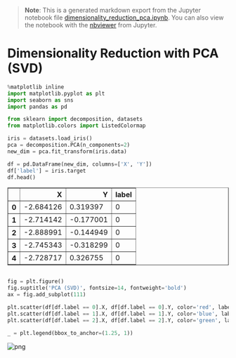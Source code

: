 >**Note**: This is a generated markdown export from the Jupyter notebook file [dimensionality_reduction_pca.ipynb](dimensionality_reduction_pca.ipynb).
>You can also view the notebook with the [nbviewer](https://nbviewer.jupyter.org/github/rueedlinger/machine-learning-snippets/blob/master/notebooks/unsupervised/dimensionality_reduction/pca/dimensionality_reduction_pca.ipynb) from Jupyter. 

# Dimensionality Reduction with PCA (SVD)


```python
%matplotlib inline
import matplotlib.pyplot as plt
import seaborn as sns
import pandas as pd

from sklearn import decomposition, datasets
from matplotlib.colors import ListedColormap


```


```python
iris = datasets.load_iris()
pca = decomposition.PCA(n_components=2)
new_dim = pca.fit_transform(iris.data)
```


```python
df = pd.DataFrame(new_dim, columns=['X', 'Y'])
df['label'] = iris.target
df.head()
```




<div>
<table border="1" class="dataframe">
  <thead>
    <tr style="text-align: right;">
      <th></th>
      <th>X</th>
      <th>Y</th>
      <th>label</th>
    </tr>
  </thead>
  <tbody>
    <tr>
      <th>0</th>
      <td>-2.684126</td>
      <td>0.319397</td>
      <td>0</td>
    </tr>
    <tr>
      <th>1</th>
      <td>-2.714142</td>
      <td>-0.177001</td>
      <td>0</td>
    </tr>
    <tr>
      <th>2</th>
      <td>-2.888991</td>
      <td>-0.144949</td>
      <td>0</td>
    </tr>
    <tr>
      <th>3</th>
      <td>-2.745343</td>
      <td>-0.318299</td>
      <td>0</td>
    </tr>
    <tr>
      <th>4</th>
      <td>-2.728717</td>
      <td>0.326755</td>
      <td>0</td>
    </tr>
  </tbody>
</table>
</div>




```python

fig = plt.figure()
fig.suptitle('PCA (SVD)', fontsize=14, fontweight='bold')
ax = fig.add_subplot(111)

plt.scatter(df[df.label == 0].X, df[df.label == 0].Y, color='red', label=iris.target_names[0])
plt.scatter(df[df.label == 1].X, df[df.label == 1].Y, color='blue', label=iris.target_names[1])
plt.scatter(df[df.label == 2].X, df[df.label == 2].Y, color='green', label=iris.target_names[2])

_ = plt.legend(bbox_to_anchor=(1.25, 1))
```


    
![png](dimensionality_reduction_pca_files/dimensionality_reduction_pca_4_0.png)
    
